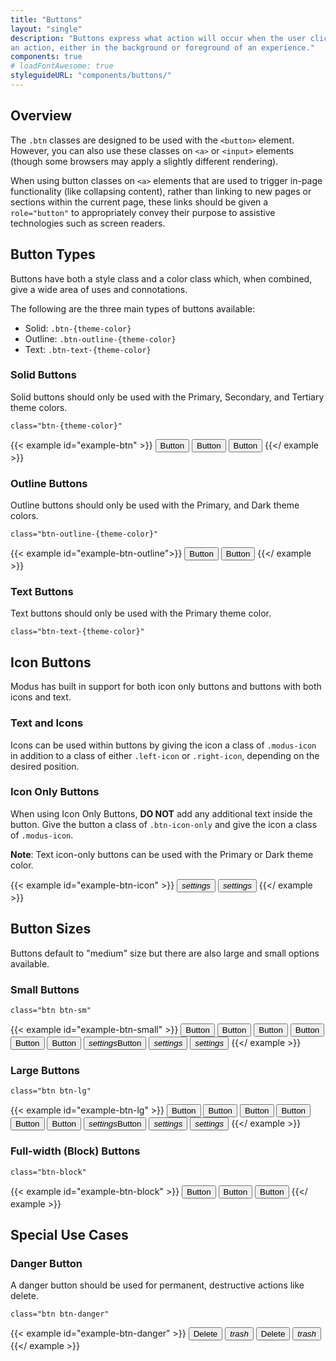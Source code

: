 ```yaml
---
title: "Buttons"
layout: "single"
description: "Buttons express what action will occur when the user clicks or touches it. Buttons are used to initialize
an action, either in the background or foreground of an experience."
components: true
# loadFontAwesome: true
styleguideURL: "components/buttons/"
---
```


## Overview

The `.btn` classes are designed to be used with the
`<button>` element. However, you can also use these classes on
`<a>` or `<input>` elements (though some browsers may apply a
slightly different rendering).

When using button classes on
`<a>` elements that are used to trigger in-page functionality (like collapsing
content), rather than linking to new pages or sections within the current page, these links should
be given a `role="button"` to appropriately convey their purpose to assistive technologies such as
screen readers.

## Button Types

Buttons have both a style class and a color class which, when combined, give a wide area of uses
and connotations.

The following are the three main types of buttons available:

- Solid: `.btn-{theme-color}`</li>
- Outline: `.btn-outline-{theme-color}`</li>
- Text: `.btn-text-{theme-color}`</li>

### Solid Buttons

Solid buttons should only be used with the Primary, Secondary, and Tertiary theme colors.

`class="btn-{theme-color}"`

{{< example id="example-btn" >}}
<button class="btn btn-primary">Button</button>
<button class="btn btn-secondary">Button</button>
<button class="btn btn-tertiary">Button</button>
{{</ example >}}

### Outline Buttons

Outline buttons should only be used with the Primary, and Dark theme colors.

`class="btn-outline-{theme-color}"`

{{< example id="example-btn-outline">}}
<button class="btn btn-outline-primary">Button</button>
<button class="btn btn-outline-dark">Button</button>
{{</ example >}}

### Text Buttons

Text buttons should only be used with the Primary theme color.

`class="btn-text-{theme-color}"`

## Icon Buttons

Modus has built in support for both icon only buttons and buttons with both icons and text.

### Text and Icons

Icons can be used within buttons by giving the icon a class of `.modus-icon` in
addition to a class of either `.left-icon` or `.right-icon`, depending on
the desired position.

### Icon Only Buttons

When using Icon Only Buttons, **DO NOT** add any additional text inside the button.
Give the button a class of `.btn-icon-only` and give the icon a class of
`.modus-icon`.

**Note**: Text icon-only buttons can be used with the Primary or Dark theme color.

<!--prettier-ignore -->
{{< example id="example-btn-icon" >}}
<button class="btn btn-icon-only btn-text-dark">
  <i class="modus-icon material-icons">settings</i>
</button>
  <button class="btn btn-icon-only btn-text-secondary">
<i class="modus-icon material-icons">settings</i>
</button>
{{</ example >}}

## Button Sizes

Buttons default to "medium" size but there are also large and small options available.

### Small Buttons

`class="btn btn-sm"`

<!--prettier-ignore -->
{{< example id="example-btn-small" >}}
<button class="btn btn-sm btn-primary">Button</button>
<button class="btn btn-sm btn-secondary">Button</button>
<button class="btn btn-sm btn-tertiary">Button</button>
<button class="btn btn-sm btn-outline-primary">Button</button>
<button class="btn btn-sm btn-outline-dark">Button</button>
<button class="btn btn-sm btn-text-primary">Button</button>
<button class="btn btn-sm btn-primary">
  <i class="modus-icon material-icons left-icon">settings</i>Button
</button>
<button class="btn btn-sm btn-icon-only btn-text-dark">
  <i class="modus-icon material-icons">settings</i>
</button>
<button class="btn btn-sm btn-icon-only btn-text-secondary">
  <i class="modus-icon material-icons">settings</i>
</button>
{{</ example >}}

### Large Buttons

`class="btn btn-lg"`

<!--prettier-ignore -->
{{< example id="example-btn-lg" >}}
<button class="btn btn-lg btn-primary">Button</button>
<button class="btn btn-lg btn-secondary">Button</button>
<button class="btn btn-lg btn-tertiary">Button</button>
<button class="btn btn-lg btn-outline-primary">Button</button>
<button class="btn btn-lg btn-outline-dark">Button</button>
<button class="btn btn-lg btn-text-primary">Button</button>
<button class="btn btn-lg btn-primary">
  <i class="modus-icon material-icons left-icon">settings</i>Button
</button>
<button class="btn btn-lg btn-icon-only btn-text-dark">
  <i class="modus-icon material-icons">settings</i>
</button>
<button class="btn btn-lg btn-icon-only btn-text-secondary">
  <i class="modus-icon material-icons">settings</i>
</button>
{{</ example >}}

### Full-width (Block) Buttons

`class="btn-block"`

{{< example id="example-btn-block" >}}
<button class="btn btn-block btn-primary">Button</button>
<button class="btn btn-block btn-outline-primary">Button</button>
<button class="btn btn-block btn-text-primary">Button</button>
{{</ example >}}

## Special Use Cases

<!--

### Dark Backgrounds

For specific use cases where a light colored button is needed against a dark background use a
tertiary solid, outline, or text button.

- `.btn-tertiary`
- `.btn-outline-tertiary`
- `.btn-text-tertiary`

{{< example id="example-btn-other" >}}
<button type="button" data-toggle="button" class="btn btn-tertiary">
  Button
</button>
<button type="button" data-toggle="button" class="btn btn-outline-tertiary">
  Button
</button>
<button type="button" data-toggle="button" class="btn btn-text-tertiary">
  Button
</button>
{{</ example >}}

<strong>Use case examples for light buttons.</strong>

{{< example show_markup="false" >}}
<div class="row">
  <div class="col">
    <div class="toast toast-dark show" role="alert" aria-live="assertive" aria-atomic="true">
      A Dark Toast
      <button type="button" data-toggle="button" class="btn btn-tertiary" data-dismiss="toast" aria-label="Close">
        Close
      </button>
    </div>
    <div class="toast toast-dark show" role="alert" aria-live="assertive" aria-atomic="true">
      A Dark Toast
      <button type="button" data-toggle="button" class="btn btn-outline-tertiary" data-dismiss="toast"
        aria-label="Close">
        Close
      </button>
    </div>
    <div class="toast toast-dark show" role="alert" aria-live="assertive" aria-atomic="true">
      A Dark Toast
      <button type="button" data-toggle="button" class="btn btn-text-tertiary" data-dismiss="toast" aria-label="Close">
        Close
      </button>
    </div>
  </div>
  <div class="col">
    <div class="card-body bg-trimble-blue-dark text-tertiary">
      <h5 class="card-title text-tertiary" id="dark-element">Dark Element</h5>
      <p class="card-text">
        This can be any element with a dark colored background.
      </p>
      <a href="#" class="btn btn-tertiary">Regular</a>
      <a href="#" class="btn btn-outline-tertiary">Outline</a>
      <a href="#" class="btn btn-text-tertiary">Text</a>
    </div>
  </div>
</div>
{{</ example >}}

-->

### Danger Button

A danger button should be used for permanent, destructive actions like delete.

`class="btn btn-danger"`

<!--prettier-ignore -->
{{< example id="example-btn-danger" >}}
<button class="btn btn-danger">Delete</button>
<button class="btn btn-danger btn-icon-only ml-1 mr-3">
  <i class="modus-icons">trash</i>
</button>
<button class="btn btn-text-danger">Delete</button>
<button class="btn btn-text-danger btn-icon-only ml-1 mr-3">
  <i class="modus-icons">trash</i>
</button>
{{</ example >}}
